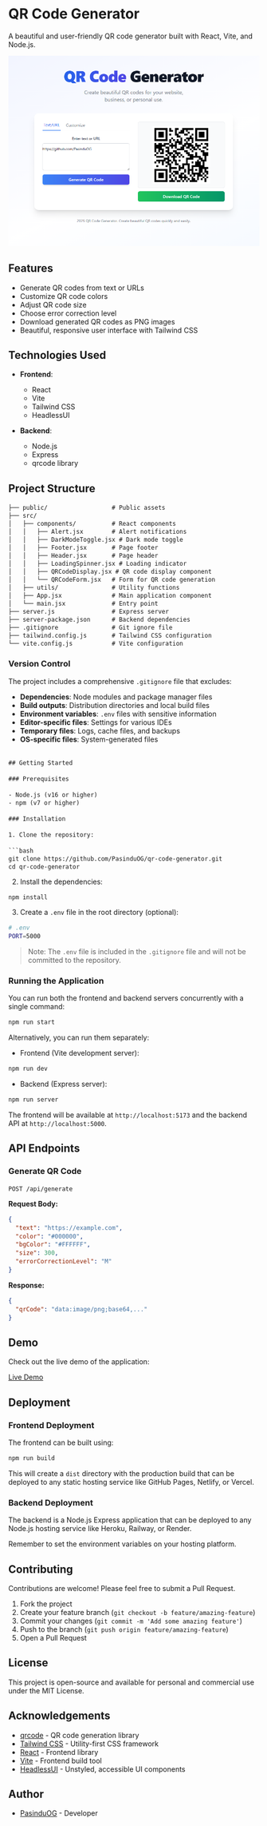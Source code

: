 # QR Code Generator

A beautiful and user-friendly QR code generator built with React, Vite, and Node.js.

![QR Code Generator](resources/QR%20Code%20Generator.png)

## Features

- Generate QR codes from text or URLs
- Customize QR code colors
- Adjust QR code size
- Choose error correction level
- Download generated QR codes as PNG images
- Beautiful, responsive user interface with Tailwind CSS

## Technologies Used

- **Frontend**: 
  - React
  - Vite
  - Tailwind CSS
  - HeadlessUI

- **Backend**: 
  - Node.js
  - Express
  - qrcode library

## Project Structure

```
├── public/                  # Public assets
├── src/
│   ├── components/          # React components
│   │   ├── Alert.jsx        # Alert notifications
│   │   ├── DarkModeToggle.jsx # Dark mode toggle
│   │   ├── Footer.jsx       # Page footer
│   │   ├── Header.jsx       # Page header
│   │   ├── LoadingSpinner.jsx # Loading indicator
│   │   ├── QRCodeDisplay.jsx # QR code display component
│   │   └── QRCodeForm.jsx   # Form for QR code generation
│   ├── utils/               # Utility functions
│   ├── App.jsx              # Main application component
│   └── main.jsx             # Entry point
├── server.js                # Express server
├── server-package.json      # Backend dependencies
├── .gitignore               # Git ignore file
├── tailwind.config.js       # Tailwind CSS configuration
└── vite.config.js           # Vite configuration
```

### Version Control

The project includes a comprehensive `.gitignore` file that excludes:

- **Dependencies**: Node modules and package manager files
- **Build outputs**: Distribution directories and local build files
- **Environment variables**: `.env` files with sensitive information
- **Editor-specific files**: Settings for various IDEs
- **Temporary files**: Logs, cache files, and backups
- **OS-specific files**: System-generated files
```

## Getting Started

### Prerequisites

- Node.js (v16 or higher)
- npm (v7 or higher)

### Installation

1. Clone the repository:

```bash
git clone https://github.com/PasinduOG/qr-code-generator.git
cd qr-code-generator
```

2. Install the dependencies:

```bash
npm install
```

3. Create a `.env` file in the root directory (optional):

```bash
# .env
PORT=5000
```

> Note: The `.env` file is included in the `.gitignore` file and will not be committed to the repository.

### Running the Application

You can run both the frontend and backend servers concurrently with a single command:

```bash
npm run start
```

Alternatively, you can run them separately:

- Frontend (Vite development server):
```bash
npm run dev
```

- Backend (Express server):
```bash
npm run server
```

The frontend will be available at `http://localhost:5173` and the backend API at `http://localhost:5000`.

## API Endpoints

### Generate QR Code

```
POST /api/generate
```

**Request Body:**

```json
{
  "text": "https://example.com",
  "color": "#000000",
  "bgColor": "#FFFFFF",
  "size": 300,
  "errorCorrectionLevel": "M"
}
```

**Response:**

```json
{
  "qrCode": "data:image/png;base64,..."
}
```

## Demo

Check out the live demo of the application:

[Live Demo](https://pasinduog.github.io/qr-code-generator)

## Deployment

### Frontend Deployment

The frontend can be built using:

```bash
npm run build
```

This will create a `dist` directory with the production build that can be deployed to any static hosting service like GitHub Pages, Netlify, or Vercel.

### Backend Deployment

The backend is a Node.js Express application that can be deployed to any Node.js hosting service like Heroku, Railway, or Render.

Remember to set the environment variables on your hosting platform.

## Contributing

Contributions are welcome! Please feel free to submit a Pull Request.

1. Fork the project
2. Create your feature branch (`git checkout -b feature/amazing-feature`)
3. Commit your changes (`git commit -m 'Add some amazing feature'`)
4. Push to the branch (`git push origin feature/amazing-feature`)
5. Open a Pull Request

## License

This project is open-source and available for personal and commercial use under the MIT License.

## Acknowledgements

- [qrcode](https://www.npmjs.com/package/qrcode) - QR code generation library
- [Tailwind CSS](https://tailwindcss.com/) - Utility-first CSS framework
- [React](https://reactjs.org/) - Frontend library
- [Vite](https://vitejs.dev/) - Frontend build tool
- [HeadlessUI](https://headlessui.dev/) - Unstyled, accessible UI components

## Author

- [PasinduOG](https://github.com/PasinduOG) - Developer
